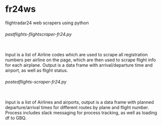 # fr24ws
flightradar24 web scrapers using python

<h6>pastflights-flightscraper-fr24.py</h6>
<br>
Input is a list of Airline codes which are used to scrape all registration numbers per airline on the page, which are then used to scrape flight info for each airplane. 
Output is a data frame with arrival/departure time and airport, as well as flight status. 

<h6>postedflights-scraper-fr24.py</h6>
<br>
Input is a list of Airlines and airports, output is a data frame with planned departure/arrival times for different routes by plane and flight number. 
Process includes slack messaging for process tracking, as well as loading df to GBQ.
